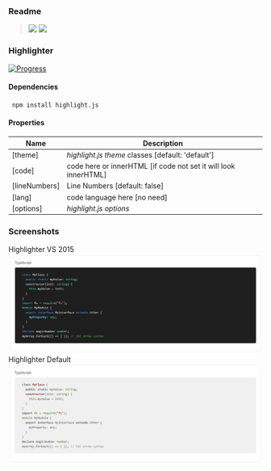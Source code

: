 ### Readme

> [![](https://img.shields.io/badge/Main-readme‌‌‌‌‌‌‌-white)](../readme.desc.md)
> [![](https://img.shields.io/badge/usage‌‌‌‌‌‌‌-orange)](usage.md)

### Highlighter

[![Progress](https://img.shields.io/badge/Demo-✔✔✔✔☐‌‌‌‌‌‌‌-blue)](https://krsln.github.io/NgLootBox/Libraries/Highlighter)

#### Dependencies

```
 npm install highlight.js 
```

#### Properties

Name | Description
 --- | ---  
[theme] | _highlight.js theme_ classes [default: 'default']
[code] | code here or innerHTML [if code not set it will look innerHTML]
[lineNumbers] | Line Numbers [default: false]
[lang] | code language here [no need]
[options] | _highlight.js options_

### Screenshots
Highlighter VS 2015  
![](Screenshots/Highlighter-1.png "Highlighter VS 2015")  
Highlighter Default  
![](Screenshots/Highlighter-2.png "Highlighter Default")  
